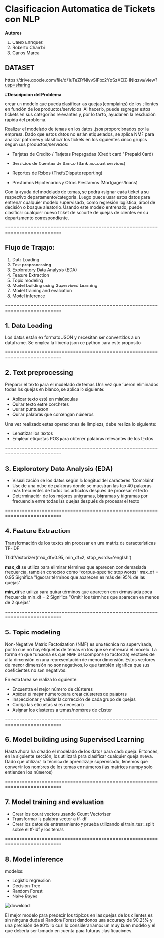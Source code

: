 # Clasificacion Automatica de Tickets con NLP

**Autores**
1. Caleb Enriquez
2. Roberto Chambi
3. Carlos Marca



## DATASET
https://drive.google.com/file/d/1uTeZFfNlyvSlFbc2YpSzXDiZ-INIqzva/view?usp=sharing

#**Descripcion del Problema**

crear un modelo que pueda clasificar las quejas (complaints) de los clientes en función de los productos/servicios. Al hacerlo, puede segregar estos tickets en sus categorías relevantes y, por lo tanto, ayudar en la resolución rápida del problema.

Realizar el modelado de temas en los datos .json proporcionados por la empresa. Dado que estos datos no están etiquetados, se aplica NMF para analizar patrones y clasificar los tickets en los siguientes cinco grupos según sus productos/servicios:

* Tarjetas de Credito / Tarjetas Prepagadas (Credit card / Prepaid Card)

* Servicios de Cuentas de Banco (Bank account services)

* Reportes de Robos (Theft/Dispute reporting)

* Prestamos Hipotecarios y Otros Prestamos (Mortgages/loans)


Con la ayuda del modelado de temas, se podrá asignar cada ticket a su respectivo departamento/categoría. Luego puede usar estos datos para entrenar cualquier modelo supervisado, como regresión logística, árbol de decisión o bosque aleatorio. Usando este modelo entrenado, puede clasificar cualquier nuevo ticket de soporte de quejas de clientes en su departamento correspondiente.



==========================================================================


## Flujo de Trajajo:

1.	Data Loading
2.	Text preprocessing
3.	Exploratory Data Analysis (EDA)
4.	Feature Extraction
5.	Topic modeling
6.	Model building using Supervised Learning
7.	Model training and evaluation
8.	Model inference


==========================================================================


## 1. Data Loading


Los datos están en formato JSON y necesitan ser convertidos a un dataframe. Se emplea la libreria json de python para este proposito


==========================================================================


## 2.	Text preprocessing


Preparar el texto para el modelado de temas
Una vez que fueron eliminados todas las quejas en blanco, se aplica lo siguiente:

* Aplicar texto esté en minúsculas
* Quitar texto entre corchetes
* Quitar puntuación
* Quitar palabras que contengan números

Una vez realizado estas operaciones de limpieza, debe realiza lo siguiente:

* Lematizar los textos
* Emplear etiquetas POS para obtener palabras relevantes de los textos


==========================================================================


## 3.	Exploratory Data Analysis (EDA)

* Visualización de los datos según la longitud del carácteres 'Complaint'
* Uso de una nube de palabras donde se muestran las top 40 palabras más frecuentes de todos los artículos después de procesar el texto
* Determinación de los mejores unigramas, bigramas y trigramas por frecuencia entre todas las quejas después de procesar el texto


==========================================================================


## 4.	Feature Extraction

Transformación de los textos sin procesar en una matriz de características TF-IDF

TfidfVectorizer(max_df=0.95, min_df=2, stop_words='english')

**max_df** se utiliza para eliminar términos que aparecen con demasiada frecuencia, también conocido como "corpus-specific stop words"
max_df = 0.95 Significa "Ignorar términos que aparecen en más del 95% de las quejas"

**min_df** se utiliza para quitar términos que aparecen con demasiada poca frecuencia
min_df = 2 Significa "Omitir los términos que aparecen en menos de 2 quejas"


==========================================================================


## 5.	Topic modeling

Non-Negative Matrix Factorization (NMF) es una técnica no supervisada, por lo que no hay etiquetas de temas en los que se entrenará el modelo. La forma en que funciona es que NMF descompone (o factoriza) vectores de alta dimensión en una representación de menor dimensión. Estos vectores de menor dimensión no son negativos, lo que también significa que sus coeficientes no son negativos.


En esta tarea se realiza lo siguiente:

* Encuentra el mejor número de clústeres
* Aplicar el mejor número para crear clústeres de palabras
* Inspeccionar y validar la corrección de cada grupo de quejas
* Corrija las etiquetas si es necesario
* Asignar los clústeres a temas/nombres de clúster

==========================================================================


## 6.	Model building using Supervised Learning

Hasta ahora ha creado el modelado de los datos para cada queja. Entonces, en la siguiente sección, los utilizará para clasificar cualquier queja nueva.
Dado que utilizará la técnica de aprendizaje supervisado, tenemos que convertir los nombres de los temas en números (las matrices numpy solo entienden los números)

==========================================================================


## 7.	Model training and evaluation

* Crear los count vectors usando Count Vectoriser
* Transformar la palabra vector a tf-idf
* Crear los datos de entrenamiento y prueba utilizando el train_test_split sobre el tf-idf y los temas
	
	
==========================================================================


## 8.	Model inference

modelos:

* Logistic regression
* Decision Tree
* Random Forest
* Naive Bayes

![download](https://user-images.githubusercontent.com/108103579/221389627-961f1753-2eb0-497c-b7f5-ccbb8b8b1667.png)

El mejor modelo para predecir los tópicos en las quejas de los clientes es sin ninguna duda el Random Forest dandonos una accuracy de 90.25% y una precisión de 90% lo cual lo consideraríamos un muy buen modelo y el que debería ser tomado en cuenta para futuras clasificaciones.

